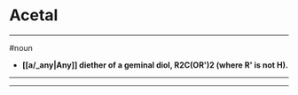 # Acetal
---
#noun
- **[[a/_any|Any]] diether of a geminal diol, R2C(OR')2 (where R' is not H).**
---
---

